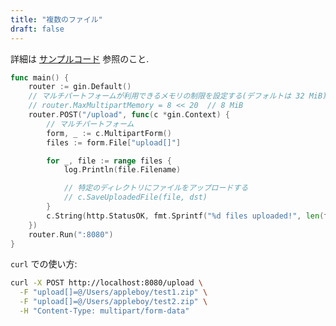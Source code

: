 ```yaml
---
title: "複数のファイル"
draft: false
---
```


詳細は [サンプルコード](https://github.com/gin-gonic/examples/tree/master/upload-file/multiple) 参照のこと.

```go
func main() {
	router := gin.Default()
	// マルチパートフォームが利用できるメモリの制限を設定する(デフォルトは 32 MiB)
	// router.MaxMultipartMemory = 8 << 20  // 8 MiB
	router.POST("/upload", func(c *gin.Context) {
		// マルチパートフォーム
		form, _ := c.MultipartForm()
		files := form.File["upload[]"]

		for _, file := range files {
			log.Println(file.Filename)

			// 特定のディレクトリにファイルをアップロードする
			// c.SaveUploadedFile(file, dst)
		}
		c.String(http.StatusOK, fmt.Sprintf("%d files uploaded!", len(files)))
	})
	router.Run(":8080")
}
```

`curl` での使い方:

```sh
curl -X POST http://localhost:8080/upload \
  -F "upload[]=@/Users/appleboy/test1.zip" \
  -F "upload[]=@/Users/appleboy/test2.zip" \
  -H "Content-Type: multipart/form-data"
```
